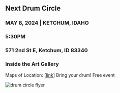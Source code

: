## Next Drum Circle


### MAY 8, 2024  | KETCHUM, IDAHO
### 5:30PM
### 571 2nd St E, Ketchum, ID 83340  
### Inside the Art Gallery

Maps of Location: [[link](https://tinyurl.com/4bce9j57)]
Bring your drum! Free event




![drum circle flyer](https://github.com/love5b/love5b.github.io/assets/48141263/a61bcece-388a-4237-b5be-0b32577ad9fc)
